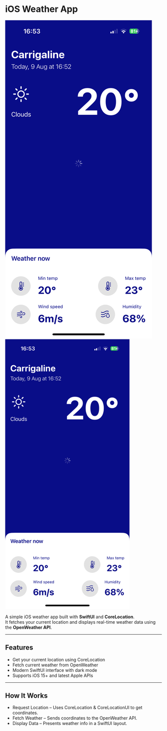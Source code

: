 # iOS Weather App

![Screenshot](images/weather_app_image.png)
<img src="images/weather_app_image.png" alt="Weather App Screenshot" width="400"/>

A simple iOS weather app built with **SwiftUI** and **CoreLocation**.  
It fetches your current location and displays real-time weather data using the **OpenWeather API**.

---

## Features
-  Get your current location using CoreLocation
-  Fetch current weather from OpenWeather
-  Modern SwiftUI interface with dark mode
-  Supports iOS 15+ and latest Apple APIs

---
## How It Works
- Request Location – Uses CoreLocation & CoreLocationUI to get coordinates.
- Fetch Weather – Sends coordinates to the OpenWeather API.
- Display Data – Presents weather info in a SwiftUI layout.
